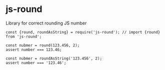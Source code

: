 # js-round
Library for correct rounding JS number

```
const {round, roundAsString} = require('js-round'); // import {round} from 'js-round';

const nubmer = round(123.456, 2);
assert number === 123.46;

const nubmer = roundAsString('123.456', 2);
assert number === '123.46';
```
